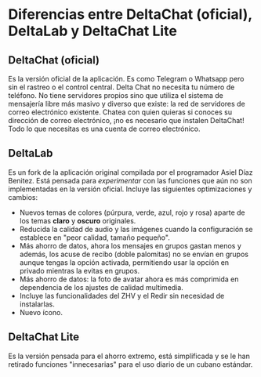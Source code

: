 # Diferencias entre DeltaChat (oficial), DeltaLab y DeltaChat Lite

## DeltaChat (oficial)
Es la versión oficial de la aplicación. Es como Telegram o Whatsapp pero sin el rastreo o el control central. Delta Chat no necesita tu número de teléfono.
No tiene servidores propios sino que utiliza el sistema de mensajería libre más masivo y diverso que existe: la red de servidores de correo electrónico existente. Chatea con quien quieras si conoces su dirección de correo electrónico, ¡no es necesario que instalen DeltaChat! Todo lo que necesitas es una cuenta de correo electrónico.

## DeltaLab

Es un fork de la aplicación original compilada por el programador Asiel Díaz Benitez. Está pensada para *experimentar* con las funciones que aún no son implementadas en la versión oficial. Incluye las siguientes optimizaciones y cambios:

- Nuevos temas de colores (púrpura, verde, azul, rojo y rosa) aparte de los temas **claro**
 y **oscuro** originales.
- Reducida la calidad de audio y las imágenes cuando la configuración se establece en "peor calidad, tamaño pequeño".
- Más ahorro de datos, ahora los mensajes en grupos gastan menos y además, los acuse de recibo (doble palomitas) no se envían en grupos aunque tengas la opción activada, permitiendo usar la opción en privado mientras la evitas en grupos.
- Más ahorro de datos: la foto de avatar ahora es más comprimida en dependencia de los ajustes de calidad multimedia.
- Incluye las funcionalidades del ZHV y el Redir sin necesidad de instalarlas.
- Nuevo ícono.

## DeltaChat Lite

Es la versión pensada para el ahorro extremo, está simplificada y se le han retirado funciones "innecesarias" para el uso diario de un cubano estándar.
